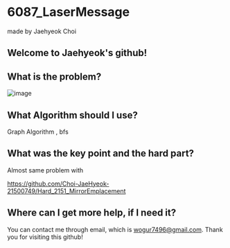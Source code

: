# 6087_LaserMessage

made by Jaehyeok Choi

## Welcome to Jaehyeok's github!

## What is the problem?

![image](https://github.com/Choi-JaeHyeok-21500749/6087_LaserMessage/blob/main/6087_pro.PNG)

## What Algorithm should I use?

Graph Algorithm , bfs

## What was the key point and the hard part?

Almost same problem with 

<https://github.com/Choi-JaeHyeok-21500749/Hard_2151_MirrorEmplacement>

## Where can I get more help, if I need it?

You can contact me through email, which is wogur7496@gmail.com.
Thank you for visiting this github!
